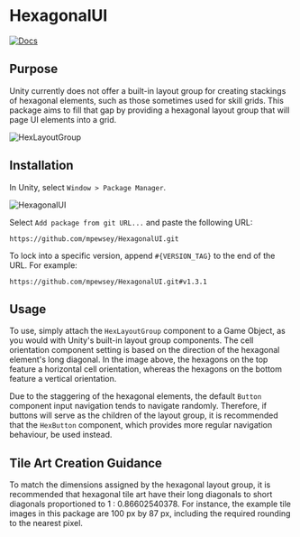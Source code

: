 # HexagonalUI

[![Docs](https://github.com/mpewsey/HexagonalUI/workflows/Docs/badge.svg?event=push)](https://mpewsey.github.io/HexagonalUI)

## Purpose

Unity currently does not offer a built-in layout group for creating stackings of hexagonal elements, such as those sometimes used for skill grids. This package aims to fill that gap by providing a hexagonal layout group that will page UI elements into a grid.

![HexLayoutGroup](https://user-images.githubusercontent.com/23442063/163601049-a1522652-6063-4976-ae87-35b92b21187e.png)

## Installation

In Unity, select `Window > Package Manager`.

![HexagonalUI](https://user-images.githubusercontent.com/23442063/163601100-191d8699-f4fd-42cc-96d4-f6aa5a8ae29b.png)

Select `Add package from git URL...` and paste the following URL:

```
https://github.com/mpewsey/HexagonalUI.git
```

To lock into a specific version, append `#{VERSION_TAG}` to the end of the URL. For example:

```
https://github.com/mpewsey/HexagonalUI.git#v1.3.1
```

## Usage

To use, simply attach the `HexLayoutGroup` component to a Game Object, as you would with Unity's built-in layout group components. The cell orientation component setting is based on the direction of the hexagonal element's long diagonal. In the image above, the hexagons on the top feature a horizontal cell orientation, whereas the hexagons on the bottom feature a vertical orientation.

Due to the staggering of the hexagonal elements, the default `Button` component input navigation tends to navigate randomly. Therefore, if buttons will serve as the children of the layout group, it is recommended that the `HexButton` component, which provides more regular navigation behaviour, be used instead.

## Tile Art Creation Guidance

To match the dimensions assigned by the hexagonal layout group, it is recommended that hexagonal tile art have their long diagonals to short diagonals proportioned to 1 : 0.86602540378. For instance, the example tile images in this package are 100 px by 87 px, including the required rounding to the nearest pixel.
